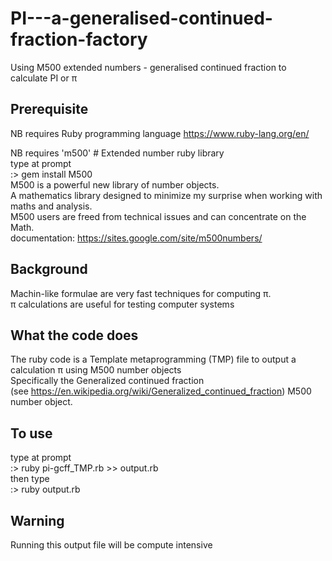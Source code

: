 # PI---a-generalised-continued-fraction-factory
Using M500 extended numbers - generalised continued fraction to calculate PI or π

Prerequisite
------------

NB requires Ruby programming language
https://www.ruby-lang.org/en/

NB requires 'm500' # Extended number ruby library <br>
type at prompt <br>
  :> gem install M500 <br>
M500 is a powerful new library of number objects.<br>
A mathematics library designed to minimize my surprise when working with maths and analysis.<br>
M500 users are freed from technical issues and can concentrate on the Math.<br>
documentation: https://sites.google.com/site/m500numbers/

Background
----------
Machin-like formulae are very fast techniques for computing π.<br>
π calculations are useful for testing computer systems<br>

What the code does
------------------
The ruby code is a Template metaprogramming (TMP) file to output a calculation π using M500 number objects<br>
Specifically the Generalized continued fraction<br>
(see https://en.wikipedia.org/wiki/Generalized_continued_fraction) M500 number object.

To use
------
type at prompt<br>
  :> ruby pi-gcff_TMP.rb >> output.rb<br>
then type<br>
  :> ruby output.rb

Warning
-------
Running this output file will be compute intensive



